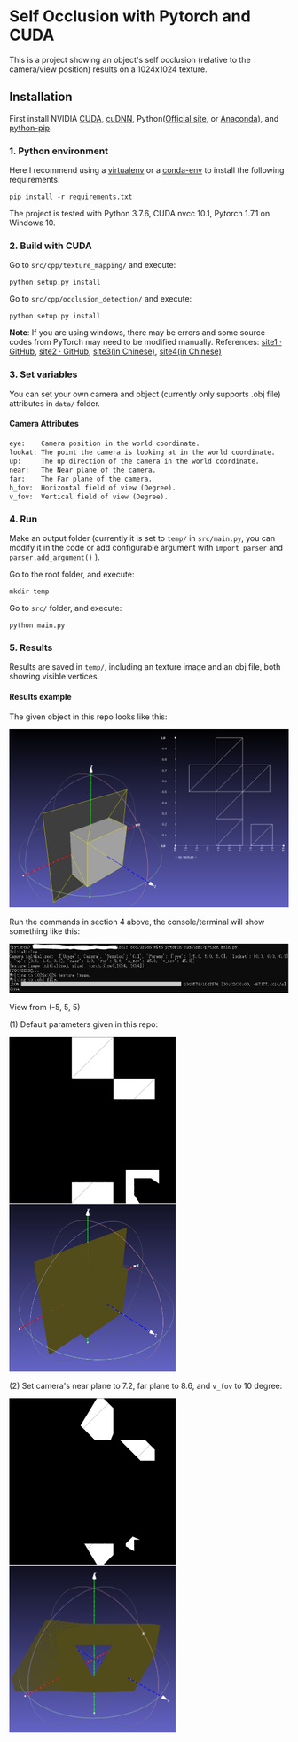 # Self Occlusion with Pytorch and CUDA

This is a project showing an object's self occlusion (relative to the camera/view position) results on a 1024x1024 texture.

## Installation

First install NVIDIA [CUDA](https://developer.nvidia.com/cuda-downloads), [cuDNN](https://developer.nvidia.com/cudnn), Python([Official site](https://www.python.org/), or [Anaconda](https://www.anaconda.com/)), and [python-pip](https://pypi.org/project/pip/).

### 1. Python environment

Here I recommend using a [virtualenv](https://docs.python.org/3/tutorial/venv.html) or a [conda-env](https://docs.conda.io/projects/conda/en/latest/user-guide/tasks/manage-environments.html) to install the following requirements. 

```shell
pip install -r requirements.txt
```

The project is tested with Python 3.7.6, CUDA nvcc 10.1, Pytorch 1.7.1 on Windows 10.

### 2. Build with CUDA

Go to `src/cpp/texture_mapping/` and execute:

```shell
python setup.py install
```

Go to `src/cpp/occlusion_detection/` and execute:

```shell
python setup.py install
```

**Note**: If you are using windows, there may be errors and some source codes from PyTorch may need to be modified manually. References: [site1 · GitHub](https://github.com/pytorch/pytorch/issues/55266), [site2 · GitHub](https://github.com/pytorch/pytorch/issues/43480), [site3(in Chinese)](https://zhuanlan.zhihu.com/p/340973730), [site4(in Chinese)](https://blog.csdn.net/weixin_41943311/article/details/118082017)

### 3. Set variables

You can set your own camera and object (currently only supports .obj file) attributes in `data/` folder.

#### Camera Attributes

```
eye: 	Camera position in the world coordinate.
lookat:	The point the camera is looking at in the world coordinate.
up:		The up direction of the camera in the world coordinate.
near:	The Near plane of the camera.
far:	The Far plane of the camera.
h_fov:	Horizontal field of view (Degree).
v_fov:	Vertical field of view (Degree).
```

### 4. Run

Make an output folder (currently it is set to `temp/` in `src/main.py`, you can modify it in the code or add configurable argument with `import parser` and `parser.add_argument()` ).

Go to the root folder, and execute:

```shell
mkdir temp
```

Go to `src/` folder, and execute:

```shell
python main.py
```

### 5. Results

Results are saved in `temp/`, including an texture image and an obj file, both showing visible vertices.

#### Results example

The given object in this repo looks like this:

![](images/data_cube.PNG)

Run the commands in section 4 above, the console/terminal will show something like this:

![](images/console.PNG)

View from (-5, 5, 5)

(1) Default parameters given in this repo:

<img src='images/view1_tex0_10.png' width=300px><img src='images/view1_10.png' width=300px>

(2) Set camera's near plane to 7.2, far plane to 8.6, and `v_fov` to 10 degree:

<img src='images/view1_tex0_10_7-2_8-6.png' width=300px><img src='images/view1_10_7-2_8-6.png' width=300px>